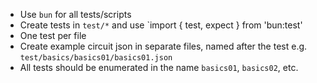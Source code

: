 - Use `bun` for all tests/scripts
- Create tests in `test/*` and use `import { test, expect } from 'bun:test'
- One test per file
- Create example circuit json in separate files, named after the test e.g. `test/basics/basics01/basics01.json`
- All tests should be enumerated in the name `basics01`, `basics02`, etc.
